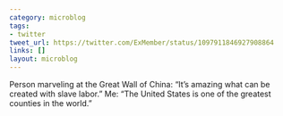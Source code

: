 ```yaml
---
category: microblog
tags:
- twitter
tweet_url: https://twitter.com/ExMember/status/1097911846927908864
links: []
layout: microblog
---
```

Person marveling at the Great Wall of China: “It’s amazing what can be created with slave labor.”
Me: “The United States is one of the greatest counties in the world.”
